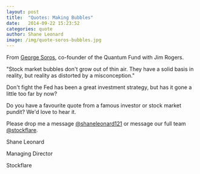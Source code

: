 ```yaml
---
layout: post
title:  "Quotes: Making Bubbles"
date:   2014-09-22 15:23:52
categories: quote
author: Shane Leonard
image: /img/quote-soros-bubbles.jpg
---
```


From [George Soros](http://en.wikipedia.org/wiki/George_Soros), co-founder of the Quantum Fund with Jim Rogers.

"Stock market bubbles don't grow out of thin air. They have a solid basis in reality, but reality as distorted by a misconception."

Don't fight the Fed has been a great investment strategy, but has it gone a little too far by now?

Do you have a favourite quote from a famous investor or stock market pundit? We'd love to hear it.

Please drop me a message [@shaneleonard121](https://twitter.com/shaneleonard121) or message our full team [@stockflare](https://twitter.com/stockflare).

Shane Leonard

Managing Director

Stockflare